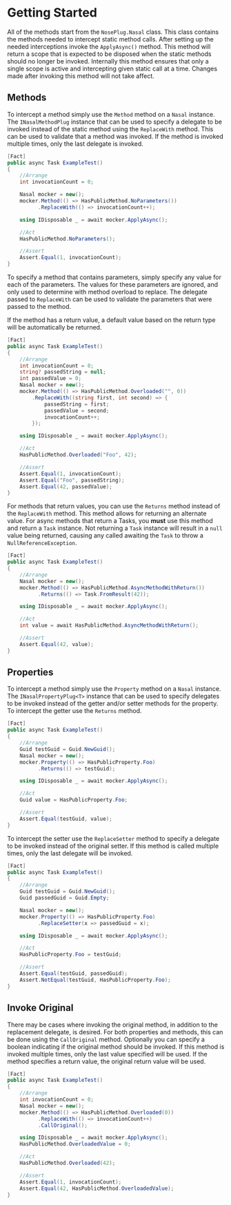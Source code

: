 # Getting Started

All of the methods start from the `NosePlug.Nasal` class. This class contains the methods needed to intercept static method calls. After setting up the needed interceptions invoke the `ApplyAsync()` method. This method will return a scope that is expected to be disposed when the static methods should no longer be invoked. Internally this method ensures that only a single scope is active and intercepting given static call at a time. Changes made after invoking this method will not take affect.

## Methods

To intercept a method simply use the `Method` method on a `Nasal` instance. The `INasalMethodPlug` instance that can be used to specify a delegate to be invoked instead of the static method using the `ReplaceWith` method. This can be used to validate that a method was invoked. If the method is invoked multiple times, only the last delegate is invoked.

```C#
[Fact]
public async Task ExampleTest()
{
    //Arrange
    int invocationCount = 0;

    Nasal mocker = new();
    mocker.Method(() => HasPublicMethod.NoParameters())
          .ReplaceWith(() => invocationCount++);

    using IDisposable _ = await mocker.ApplyAsync();

    //Act
    HasPublicMethod.NoParameters();

    //Assert
    Assert.Equal(1, invocationCount);
}
```

To specify a method that contains parameters, simply specify any value for each of the parameters. The values for these parameters are ignored, and only used to determine with method overload to replace. The delegate passed to `ReplaceWith` can be used to validate the parameters that were passed to the method.

If the method has a return value, a default value based on the return type will be automatically be returned.

```C#
[Fact]
public async Task ExampleTest()
{
    //Arrange
    int invocationCount = 0;
    string? passedString = null;
    int passedValue = 0;
    Nasal mocker = new();
    mocker.Method(() => HasPublicMethod.Overloaded("", 0))
        .ReplaceWith((string first, int second) => {
            passedString = first;
            passedValue = second;
            invocationCount++;
        });

    using IDisposable _ = await mocker.ApplyAsync();

    //Act
    HasPublicMethod.Overloaded("Foo", 42);

    //Assert
    Assert.Equal(1, invocationCount);
    Assert.Equal("Foo", passedString);
    Assert.Equal(42, passedValue);
}
```

For methods that return values, you can use the `Returns` method instead of the `ReplaceWith` method. This method allows for returning an alternate value. For async methods that return a Tasks, you **must** use this method and return a `Task` instance. Not returning a `Task` instance will result in a `null` value being returned, causing any called awaiting the `Task` to throw a `NullReferenceException`. 

```C#
[Fact]
public async Task ExampleTest()
{
    //Arrange
    Nasal mocker = new();
    mocker.Method(() => HasPublicMethod.AsyncMethodWithReturn())
          .Returns(() => Task.FromResult(42));

    using IDisposable _ = await mocker.ApplyAsync();

    //Act
    int value = await HasPublicMethod.AsyncMethodWithReturn();

    //Assert
    Assert.Equal(42, value);
}
```

## Properties

To intercept a method simply use the `Property` method on a `Nasal` instance. The `INasalPropertyPlug<T>` instance that can be used to specify delegates to be invoked instead of the getter and/or setter methods for the property. To intercept the getter use the `Returns` method.  

```C#
[Fact]
public async Task ExampleTest()
{
    //Arrange
    Guid testGuid = Guid.NewGuid();
    Nasal mocker = new();
    mocker.Property(() => HasPublicProperty.Foo)
          .Returns(() => testGuid);

    using IDisposable _ = await mocker.ApplyAsync();

    //Act
    Guid value = HasPublicProperty.Foo;

    //Assert
    Assert.Equal(testGuid, value);
}
```

To intercept the setter use the `ReplaceSetter` method to specify a delegate to be invoked instead of the original setter. If this method is called multiple times, only the last delegate will be invoked.

```C#
[Fact]
public async Task ExampleTest()
{
    //Arrange
    Guid testGuid = Guid.NewGuid();
    Guid passedGuid = Guid.Empty;

    Nasal mocker = new();
    mocker.Property(() => HasPublicProperty.Foo)
          .ReplaceSetter(x => passedGuid = x);

    using IDisposable _ = await mocker.ApplyAsync();

    //Act
    HasPublicProperty.Foo = testGuid;

    //Assert
    Assert.Equal(testGuid, passedGuid);
    Assert.NotEqual(testGuid, HasPublicProperty.Foo);
}
```

## Invoke Original

There may be cases where invoking the original method, in addition to the replacement delegate, is desired. For both properties and methods, this can be done using the `CallOriginal` method. Optionally you can specify a boolean indicating if the original method should be invoked. If this method is invoked multiple times, only the last value specified will be used. If the method specifies a return value, the original return value will be used.

```C#
[Fact]
public async Task ExampleTest()
{
    //Arrange
    int invocationCount = 0;
    Nasal mocker = new();
    mocker.Method(() => HasPublicMethod.Overloaded(0))
          .ReplaceWith(() => invocationCount++)
          .CallOriginal();

    using IDisposable _ = await mocker.ApplyAsync();
    HasPublicMethod.OverloadedValue = 0;

    //Act
    HasPublicMethod.Overloaded(42);

    //Assert
    Assert.Equal(1, invocationCount);
    Assert.Equal(42, HasPublicMethod.OverloadedValue);
}
```

